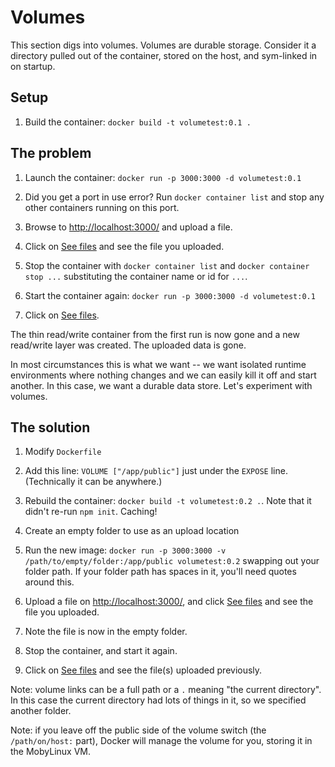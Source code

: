 Volumes
=======

This section digs into volumes.  Volumes are durable storage.  Consider it a directory pulled out of the container, stored on the host, and sym-linked in on startup.


Setup
-----

1. Build the container: `docker build -t volumetest:0.1 .`


The problem
-----------

1. Launch the container: `docker run -p 3000:3000 -d volumetest:0.1`

2. Did you get a port in use error?  Run `docker container list` and stop any other containers running on this port.

3. Browse to [http://localhost:3000/](http://localhost:3000/) and upload a file.

4. Click on [See files](http://localhost:3000/files) and see the file you uploaded.

5. Stop the container with `docker container list` and `docker container stop ...` substituting the container name or id for `...`.

6. Start the container again: `docker run -p 3000:3000 -d volumetest:0.1`

7. Click on [See files](http://localhost:3000/files).

The thin read/write container from the first run is now gone and a new read/write layer was created.  The uploaded data is gone.

In most circumstances this is what we want -- we want isolated runtime environments where nothing changes and we can easily kill it off and start another.  In this case, we want a durable data store.  Let's experiment with volumes.


The solution
------------

1. Modify `Dockerfile`

2. Add this line: `VOLUME ["/app/public"]` just under the `EXPOSE` line.  (Technically it can be anywhere.)

3. Rebuild the container: `docker build -t volumetest:0.2 .`.  Note that it didn't re-run `npm init`.  Caching!

4. Create an empty folder to use as an upload location

5. Run the new image: `docker run -p 3000:3000 -v /path/to/empty/folder:/app/public volumetest:0.2` swapping out your folder path.  If your folder path has spaces in it, you'll need quotes around this.

6. Upload a file on [http://localhost:3000/](http://localhost:3000/), and click [See files](http://localhost:3000/files) and see the file you uploaded.

7. Note the file is now in the empty folder.

8. Stop the container, and start it again.

9. Click on [See files](http://localhost:3000/files) and see the file(s) uploaded previously.

Note: volume links can be a full path or a `.` meaning "the current directory".  In this case the current directory had lots of things in it, so we specified another folder.

Note: if you leave off the public side of the volume switch (the `/path/on/host:` part), Docker will manage the volume for you, storing it in the MobyLinux VM.
